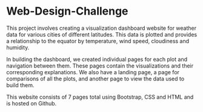 # Web-Design-Challenge

This project involves creating a visualization dashboard website for weather data for various cities of different latitudes. This data is plotted and provides a relationship to the equator by temperature, wind speed, cloudiness and humidity.

In building the dashboard, we created individual pages for each plot and navigation between them. These pages contain the visualizations and their corresponding explanations.
We also have a landing page, a page for comparisons of all the plots, and another page to view the data used to build them.

This website consists of 7 pages total using Bootstrap, CSS and HTML and is hosted on Github.